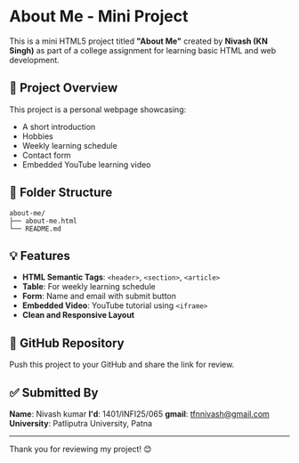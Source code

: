 # About Me - Mini Project

This is a mini HTML5 project titled **"About Me"** created by **Nivash (KN Singh)** as part of a college assignment for learning basic HTML and web development.

## 📄 Project Overview
This project is a personal webpage showcasing:
- A short introduction
- Hobbies
- Weekly learning schedule
- Contact form
- Embedded YouTube learning video

## 📁 Folder Structure
```
about-me/
├── about-me.html
└── README.md
```

## 💡 Features
- **HTML Semantic Tags**: `<header>`, `<section>`, `<article>`
- **Table**: For weekly learning schedule
- **Form**: Name and email with submit button
- **Embedded Video**: YouTube tutorial using `<iframe>`
- **Clean and Responsive Layout**

## 🔗 GitHub Repository
Push this project to your GitHub and share the link for review.

## ✅ Submitted By
**Name**: Nivash kumar
**I'd**: 1401/INFI25/065
**gmail**: tfnnivash@gmail.com
**University**: Patliputra University, Patna

---
Thank you for reviewing my project! 😊
